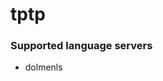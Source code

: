 <!--- THIS DOCUMENT IS AUTOMATICALLY GENERATED, DON'T EDIT IT -->
# tptp

### Supported language servers

- dolmenls
